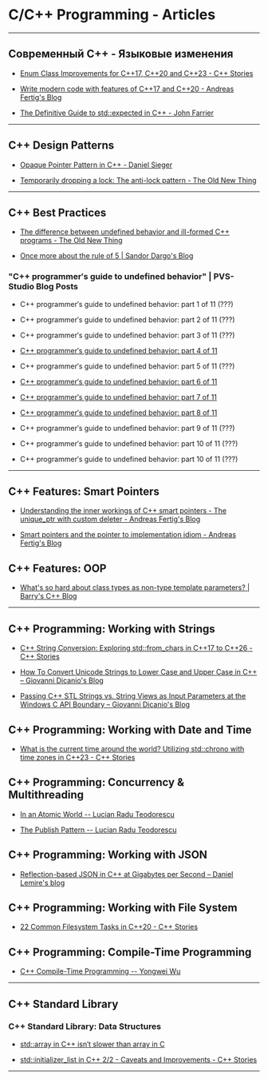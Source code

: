 # C/C++ Programming - Articles

---

## Современный C++ - Языковые изменения

* [Enum Class Improvements for C++17, C++20 and C++23 - C++ Stories](https://www.cppstories.com/2024/enum-improvements/)

* [Write modern code with features of C++17 and C++20 - Andreas Fertig's Blog](https://andreasfertig.blog/2024/08/write-modern-code-with-features-of-cpp17-and-cpp20/)

* [The Definitive Guide to std::expected in C++ - John Farrier](https://johnfarrier.com/the-definitive-guide-to-std-expected-in-c/)

---

## C++ Design Patterns

* [Opaque Pointer Pattern in C++ - Daniel Sieger](https://danielsieger.com/blog/2024/08/02/cpp-opaque-pointer-pattern.html)

* [Temporarily dropping a lock: The anti-lock pattern - The Old New Thing](https://devblogs.microsoft.com/oldnewthing/20240814-00/?p=110129)

---

## C++ Best Practices

* [The difference between undefined behavior and ill-formed C++ programs - The Old New Thing](https://devblogs.microsoft.com/oldnewthing/20240802-00/?p=110091)

* [Once more about the rule of 5 | Sandor Dargo's Blog](https://www.sandordargo.com/blog/2024/07/31/rule-of-5-once-again)

### "C++ programmer′s guide to undefined behavior" | PVS-Studio Blog Posts

* C++ programmer′s guide to undefined behavior: part 1 of 11 (???)

* C++ programmer′s guide to undefined behavior: part 2 of 11 (???)

* C++ programmer′s guide to undefined behavior: part 3 of 11 (???)

* [C++ programmer′s guide to undefined behavior: part 4 of 11](https://pvs-studio.com/en/blog/posts/cpp/1156/)

* C++ programmer′s guide to undefined behavior: part 5 of 11 (???)

* [C++ programmer′s guide to undefined behavior: part 6 of 11](https://pvs-studio.com/en/blog/posts/cpp/1163/)

* [C++ programmer′s guide to undefined behavior: part 7 of 11](https://pvs-studio.com/en/blog/posts/cpp/1174/)

* [C++ programmer′s guide to undefined behavior: part 8 of 11](https://pvs-studio.com/en/blog/posts/cpp/1178/)

* C++ programmer′s guide to undefined behavior: part 9 of 11 (???)

* C++ programmer′s guide to undefined behavior: part 10 of 11 (???)

* C++ programmer′s guide to undefined behavior: part 10 of 11 (???)

---

## C++ Features: Smart Pointers

* [Understanding the inner workings of C++ smart pointers - The unique_ptr with custom deleter - Andreas Fertig's Blog](https://andreasfertig.blog/2024/08/understanding-the-inner-workings-of-cpp-smart-pointers-the-unique_ptr-with-custom-deleter/)

* [Smart pointers and the pointer to implementation idiom - Andreas Fertig's Blog](https://andreasfertig.blog/2024/10/smart-pointers-and-the-pointer-to-implementation-idiom/)

## C++ Features: OOP

* [What's so hard about class types as non-type template parameters? | Barry's C++ Blog](https://brevzin.github.io/c++/2024/08/15/cnttp/)

---

## C++ Programming: Working with Strings

* [C++ String Conversion: Exploring std::from_chars in C++17 to C++26 - C++ Stories](https://www.cppstories.com/2018/12/fromchars/)

* [How To Convert Unicode Strings to Lower Case and Upper Case in C++ – Giovanni Dicanio's Blog](https://giodicanio.com/2024/10/09/how-to-convert-unicode-strings-to-lower-case-and-upper-case-in-c-plus-plus/)

* [Passing C++ STL Strings vs. String Views as Input Parameters at the Windows C API Boundary – Giovanni Dicanio's Blog](https://giodicanio.com/2024/10/21/passing-c-plus-plus-stl-strings-vs-string-views-as-input-parameters-at-the-windows-c-api-boundary/)

## C++ Programming: Working with Date and Time

* [What is the current time around the world? Utilizing std::chrono with time zones in C++23 - C++ Stories](https://www.cppstories.com/2024/chrono_dates_zones/)

## C++ Programming: Concurrency & Multithreading

* [In an Atomic World -- Lucian Radu Teodorescu](https://accu.org/journals/overload/32/182/teodorescu/)

* [The Publish Pattern -- Lucian Radu Teodorescu](https://accu.org/journals/overload/32/183/teodorescu/)

## C++ Programming: Working with JSON

* [Reflection-based JSON in C++ at Gigabytes per Second – Daniel Lemire's blog](https://lemire.me/blog/2024/08/13/reflection-based-json-in-c-at-gigabytes-per-second/)

## C++ Programming: Working with File System

* [22 Common Filesystem Tasks in C++20 - C++ Stories](https://www.cppstories.com/2024/common-filesystem-cpp20/)

## C++ Programming: Compile-Time Programming

* [C++ Compile-Time Programming -- Yongwei Wu](https://accu.org/journals/overload/32/183/wu/)

---

## C++ Standard Library

### C++ Standard Library: Data Structures

* [std::array in C++ isn′t slower than array in C](https://pvs-studio.com/en/blog/posts/cpp/1164/)

* [std::initializer_list in C++ 2/2 - Caveats and Improvements - C++ Stories](https://www.cppstories.com/2023/initializer_list_improvements/)

---

